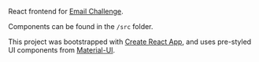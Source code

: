 React frontend for [Email Challenge](https://github.com/mcarter78/email-challenge).

Components can be found in the `/src` folder.

This project was bootstrapped with [Create React App](https://github.com/facebookincubator/create-react-app), and uses
pre-styled UI components from [Material-UI](https://github.com/callemall/material-ui).
